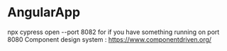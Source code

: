 # AngularApp

npx cypress open --port 8082 for if you have something running on port 8080
Component design system : https://www.componentdriven.org/
